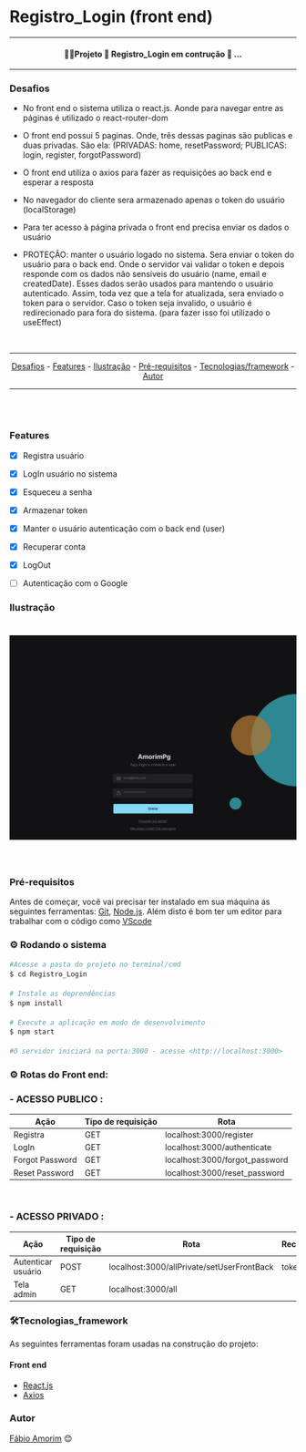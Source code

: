 # Registro_Login (front end)


<hr>
<h4 align = "center">
 👷‍♂️Projeto 🚧 Registro_Login em contrução 🚧 ...
</h4>
<hr>

### Desafios

<div>

- No front end o sistema utiliza o react.js. Aonde para navegar entre as páginas é utilizado o react-router-dom 

- O front end possui 5 paginas. Onde, três dessas paginas são publicas e duas privadas. São ela: (PRIVADAS: home, resetPassword; PUBLICAS: login, register, forgotPassword)

- O front end utiliza o axios para fazer as requisições ao back end e esperar a resposta

- No navegador do cliente sera armazenado apenas o token do usuário (localStorage) 

- Para ter acesso à página privada o front end precisa enviar os dados o usuário

- PROTEÇÃO: manter o usuário logado no sistema. Sera enviar o token do usuário para o back end. Onde o servidor vai validar o token e depois responde com os dados não sensíveis do usuário (name, email e createdDate). Esses dados serão usados para mantendo o usuário autenticado. Assim, toda vez que a tela for atualizada, sera enviado o token para o servidor. Caso o token seja invalido, o usuário é redirecionado para fora do sistema. (para fazer isso foi utilizado o useEffect)

</div>

<br>

<hr>
  <p align="center">
    <a href ="#desafios">Desafios</a> -
    <a href ="#features">Features</a> -
    <a href ="#ilustração">Ilustração</a> - 
    <a href ="#pré-requisitos">Pré-requisitos</a> -
    <a href ="#tecnologias_framework">Tecnologias/framework</a> -
    <a href ="#autor">Autor</a>
  </p>
<hr>

<br>

<br>

### Features 

- [x] Registra usuário 
- [x] LogIn usuário no sistema
- [x] Esqueceu a senha
- [x] Armazenar token
- [x] Manter o usuário autenticação com o back end (user)
- [x] Recuperar conta
- [x] LogOut
- [ ] Autenticação com o Google



### Ilustração

<h1 align= "center">
  <img title="" src ="../github/login_page.jpg"/>
  <img style="max-width:300px;" title="" src ="./github"/>
</h1>

### Pré-requisitos

Antes de começar, você vai precisar ter instalado em sua máquina as seguintes ferramentas:
[Git](https://git-scm.com), [Node.js](https://nodejs.org/en/).
Além disto é bom ter um editor para trabalhar com o código como [VScode](https://code.visualstudio.com/)

### ⚙️ Rodando o sistema

```bash
#Acesse a pasta do projeto no terminal/cmd
$ cd Registro_Login

# Instale as deprendências
$ npm install

# Execute a aplicação em modo de desenvolvimento
$ npm start

#O servidor iniciará na porta:3000 - acesse <http://localhost:3000>
```
### ⚙️ Rotas do Front end:
<h3>- ACESSO PUBLICO :</h3>

| Ação | Tipo de requisição | Rota |
|--- |--- |--- |
| Registra | GET | localhost:3000/register |
| LogIn | GET | localhost:3000/authenticate | 
| Forgot Password | GET | localhost:3000/forgot_password |
| Reset Password | GET | localhost:3000/reset_password |

<br>
<h3>- ACESSO PRIVADO :</h3>

| Ação | Tipo de requisição | Rota | Recebe |
|--- |--- |--- |--- |
| Autenticar usuário | POST | localhost:3000/allPrivate/setUserFrontBack | token |
| Tela admin | GET | localhost:3000/all |
### 🛠️Tecnologias_framework

As seguintes ferramentas foram usadas na construção do projeto:

#### Front end
- [React.js](https://pt-br.reactjs.org/)
- [Axios](https://axios-http.com/ptbr/docs/intro)


### Autor

[Fábio Amorim](https://linkedin.com/in/fabio-amorim-4545011a1) 😊
